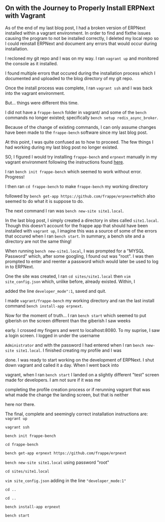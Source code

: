 On with the Journey to Properly Install ERPNext with Vagrant
---------------------------------------------------------------

As of the end of my last blog post, I had a broken version of ERPNext installed within a vagrant environment. In order to find and 
fixthe issues causing the program to not be installed correctly, I deleted my local repo so I could reinstall ERPNext and document any
errors that would occur during installation.

I recloned my git repo and I was on my way. I ran `vagrant up` and monitored the console as it installed.

I found multiple errors that occured during the installation process which I documented and uploaded to the blog directory of my git repo. 

Once the install process was complete, I ran `vagrant ssh` and I was back into the vagrant environment. 

But... things were different this time. 

I did not have a `frappe-bench` folder in vagrant/ and some of the `bench` commands no longer 
existed; specifically `bench setup redis_async_broker`. 

Because of the change of existing commands, I can only assume changes have been made to the `frappe-bench` software since my last blog post.

At this point, I was quite confused as to how to proceed. The few things I had working during my last blog post no longer existed. 

SO, I figured I would try installing `frappe-bench` and `erpnext` manually in my vagrant environment following the instructions found <a 
href="https://github.com/frappe/bench#setting-up-erpnext">here</a>.

I ran `bench init frappe-bench` which seemed to work without error. Progress!

I then ran `cd frappe-bench` to make `frappe-bench` my working directory 

followed by `bench get-app https://github.com/frappe/erpnext`which also seemed to do what it is suppose to do.

The next command I ran was `bench new-site site1.local`. 

In the last blog post, I simply created a directory in sites called `site1.local`. Though this doesn't account for the frappe app that should have been installed with `vagrant up`,
I imagine this was a source of some of the errors that occured when I ran `bench start`. 
In summary, a bench site and a directory are not the same thing! 

When running `bench new-site1.local`, I was prompted for a "MYSQL Password" which, after some googling, I found out was "root". I was then 
prompted to enter and reenter a password which would later be used to log in to ERPNext.

One the site was created, I ran `cd sites/site1.local` then `vim site_config.json` which, unlike before, already existed. Within, I 

added the line `developer_mode":1`, saved and quit.

I made `vagrant/frappe-bench` my working directory and ran the last install command `bench install-app erpnext`.

Now for the moment of truth... I ran `bench start` which seemed to put giberish on the screen different than the giberish I saw weeks 

early. I crossed my fingers and went to localhost:8080. To my suprise, I saw a login screen. I logged in under the username 

`Administrator` and with the password I had entered when I ran `bench new-site site1.local`. I finished creating my profile and I was 

done. I was ready to start working on the development of ERPNext. I shut down vagrant and called it a day. When I went back into 

vagrant, when I ran `bench start` I landed on a slightly different "test" screen made for developers. I am not sure if it was me 

completing the profile creation process or if rerunning vagrant that was what made the change the landing screen, but that is neither 

here nor there.

The final, complete and seemingly correct installation instructions are:
`vagrant up`

`vagrant ssh`

`bench init frappe-bench`

`cd frappe-bench`

`bench get-app erpnext https://github.com/frappe/erpnext`

`bench new-site site1.local` using password "root"

`cd sites/site1.local`

`vim site_config.json` adding in the line `"developer_mode:1"`

`cd ..`

`cd ..`

`bench install-app erpnext`

`bench start`       

